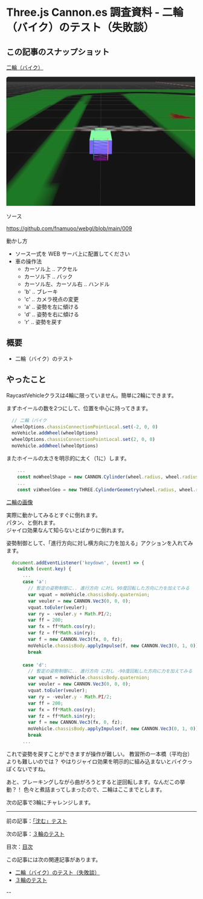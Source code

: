 # Three.js Cannon.es 調査資料 - 二輪（バイク）のテスト（失敗談）

## この記事のスナップショット

[二輪（バイク）](009/009.html)

![二輪（バイク）デモ画像](009/pic/009_ss.jpg)

ソース

https://github.com/fnamuoo/webgl/blob/main/009

動かし方

- ソース一式を WEB サーバ上に配置してください
- 車の操作法
  - カーソル上 .. アクセル
  - カーソル下 .. バック
  - カーソル左、カーソル右 .. ハンドル
  - 'b' .. ブレーキ
  - 'c' .. カメラ視点の変更
  - 'a' .. 姿勢を左に傾ける
  - 'd' .. 姿勢を右に傾ける
  - 'r' .. 姿勢を戻す

## 概要

- 二輪（バイク）のテスト

## やったこと

RaycastVehicleクラスは4輪に限っていません。簡単に2輪にできます。

まずホイールの数を2つにして、位置を中心に持ってきます。

```js
  // 二輪（バイク
  wheelOptions.chassisConnectionPointLocal.set(-2, 0, 0)
  moVehicle.addWheel(wheelOptions)
  wheelOptions.chassisConnectionPointLocal.set(2, 0, 0)
  moVehicle.addWheel(wheelOptions)
```

またホイールの太さを明示的に太く（1に）します。

```js
    ...
    const moWheelShape = new CANNON.Cylinder(wheel.radius, wheel.radius, 1, 20)
    ...
    const viWheelGeo = new THREE.CylinderGeometry(wheel.radius, wheel.radius, 1, 20);
```

[二輪の画像]()

実際に動かしてみるとすぐに倒れます。  
パタン、と倒れます。  
ジャイロ効果なんて知らないとばかりに倒れます。

姿勢制御として、「進行方向に対し横方向に力を加える」アクションを入れてみます。

```js
  document.addEventListener('keydown', (event) => {
    switch (event.key) {
      ...
      case 'a':
        // 暫定の姿勢制御に.. 進行方向 に対し 90度回転した方向に力を加えてみる
        var vquat = moVehicle.chassisBody.quaternion;
        var veuler = new CANNON.Vec3(0, 0, 0);
        vquat.toEuler(veuler);
        var ry = -veuler.y + Math.PI/2;
        var ff = 200;
        var fx = ff*Math.cos(ry);
        var fz = ff*Math.sin(ry);
        var f = new CANNON.Vec3(fx, 0, fz);
        moVehicle.chassisBody.applyImpulse(f, new CANNON.Vec3(0, 1, 0));
        break

      case 'd':
        // 暫定の姿勢制御に.. 進行方向 に対し -90度回転した方向に力を加えてみる
        var vquat = moVehicle.chassisBody.quaternion;
        var veuler = new CANNON.Vec3(0, 0, 0);
        vquat.toEuler(veuler);
        var ry = -veuler.y - Math.PI/2;
        var ff = 200;
        var fx = ff*Math.cos(ry);
        var fz = ff*Math.sin(ry);
        var f = new CANNON.Vec3(fx, 0, fz);
        moVehicle.chassisBody.applyImpulse(f, new CANNON.Vec3(0, 1, 0));
        break
      ...
```

これで姿勢を戻すことができますが操作が難しい。
教習所の一本橋（平均台）よりも難しいのでは？
やはりジャイロ効果を明示的に組み込まないとバイクっぽくないですね。

あと、ブレーキングしながら曲がろうとすると逆回転します。なんだこの挙動？！
色々と煮詰まってしまったので、二輪はここまでとします。

次の記事で3輪にチャレンジします。

------------------------------------------------------------

前の記事：[「沈む」テスト](008.md)

次の記事：[３輪のテスト](010.md)

目次：[目次](000.md)

この記事には次の関連記事があります。

- [二輪（バイク）のテスト（失敗談）](009.md)
- [３輪のテスト](010.md)

--